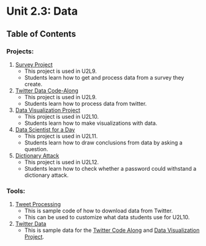 # Unit 2.3: Data

## Table of Contents

### Projects:

1. [Survey Project](SurveyProject)
    * This project is used in U2L9. 
    * Students learn how to get and process data from a survey they create.
1. [Twitter Data Code-Along](TwitterDataCodeAlong)
    * This project is used in U2L9. 
    * Students learn how to process data from twitter.
1. [Data Visualization Project](DataVisualizationProject)
    * This project is used in U2L10. 
    * Students learn how to make visualizations with data.
1. [Data Scientist for a Day](DataScientist)
    * This project is used in U2L11.
    * Students learn how to draw conclusions from data by asking a question.
1. [Dictionary Attack](DictionaryAttack)
    * This project is used in U2L12.
    * Students learn how to check whether a password could withstand a dictionary attack.


### Tools:

1. [Tweet Processing](TweetProcessing)
    * This is sample code of how to download data from Twitter. 
    * This can be used to customize what data students use for U2L10.
1. [Twitter Data](TwitterData)
    * This is sample data for the [Twitter Code Along](TwitterDataCodeAlong) and [Data Visualization Project](DataVisualizationProject).
